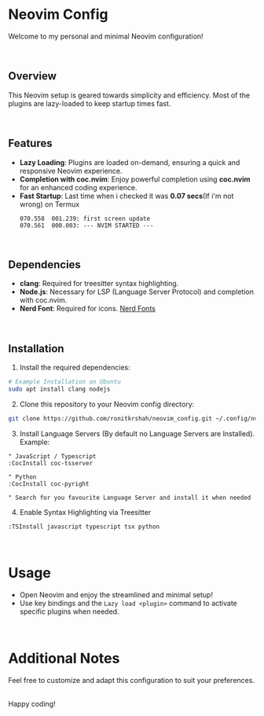 # Neovim Config

Welcome to my personal and minimal Neovim configuration!

<br />

## Overview

This Neovim setup is geared towards simplicity and efficiency. Most of the plugins are lazy-loaded to keep startup times fast.

<br />

## Features

* **Lazy Loading**: Plugins are loaded on-demand, ensuring a quick and responsive Neovim experience.
* **Completion with coc.nvim**: Enjoy powerful completion using **coc.nvim** for an enhanced coding experience.
* **Fast Startup**: Last time when i checked it was **0.07 secs**(If i'm not wrong) on Termux
    ```log
    070.558  001.239: first screen update
    070.561  000.003: --- NVIM STARTED ---
    ```

<br />

## Dependencies

* **clang**: Required for treesitter syntax highlighting.
* **Node.js**: Necessary for LSP (Language Server Protocol) and completion with coc.nvim.
* **Nerd Font**: Required for icons. [Nerd Fonts](https://www.nerdfonts.com)

<br />

## Installation


1. Install the required dependencies:

```bash
# Example Installation on Ubuntu
sudo apt install clang nodejs
```

2. Clone this repository to your Neovim config directory:

```bash
git clone https://github.com/ronitkrshah/neovim_config.git ~/.config/nvim
```

3. Install Language Servers (By default no Language Servers are Installed). Example:
```vim
" JavaScript / Typescript
:CocInstall coc-tsserver

" Python
:CocInstall coc-pyright

" Search for you favourite Language Server and install it when needed
```

4. Enable Syntax Highlighting via Treesitter
```vim
:TSInstall javascript typescript tsx python
```

<br />

# Usage
* Open Neovim and enjoy the streamlined and minimal setup!
* Use key bindings and the `Lazy load <plugin>` command to activate specific plugins when needed.

<br />

# Additional Notes
Feel free to customize and adapt this configuration to suit your preferences.

<br />
Happy coding!
